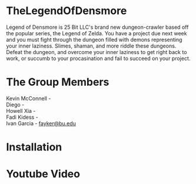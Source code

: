 # TheLegendOfDensmore
Legend of Densmore is 25 Bit LLC's brand new dungeon-crawler based off the popular series, the Legend of Zelda. You have a project due next week and you must fight through the dungeon filled with demons representing your inner laziness. Slimes, shaman, and more riddle these dungeons. Defeat the dungeon, and overcome your inner laziness to get right back to work, or succumb to your procasination and fail to succeed on your project.

# The Group Members
Kevin McConnell - <br>
Diego - <br>
Howell Xia - <br>
Fadi Kidess - <br>
Ivan Garcia - fayker@bu.edu

# Installation

# Youtube Video
